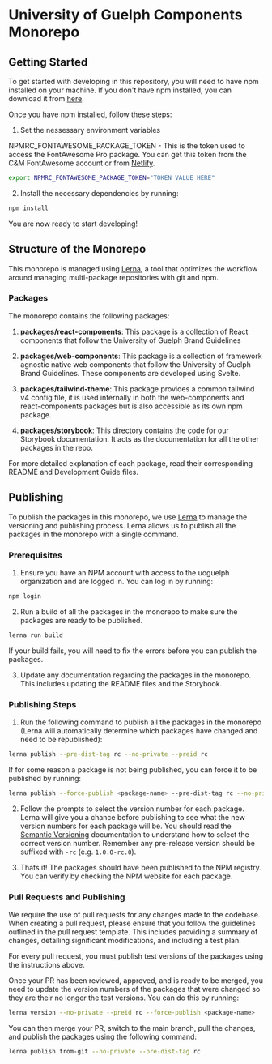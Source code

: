 # University of Guelph Components Monorepo

## Getting Started

To get started with developing in this repository, you will need to have npm installed on your machine. If you don't have npm installed, you can download it from [here](https://www.npmjs.com/get-npm).

Once you have npm installed, follow these steps:

1. Set the nessessary environment variables

NPMRC_FONTAWESOME_PACKAGE_TOKEN - This is the token used to access the FontAwesome Pro package.
You can get this token from the C&M FontAwesome account or from [Netlify](https://app.netlify.com/sites/uofg-components/configuration/env#environment-variables).

```sh
export NPMRC_FONTAWESOME_PACKAGE_TOKEN="TOKEN VALUE HERE"
```

2. Install the necessary dependencies by running:

```sh
npm install
```

You are now ready to start developing!

## Structure of the Monorepo

This monorepo is managed using [Lerna](https://lerna.js.org/), a tool that optimizes the workflow around managing multi-package repositories with git and npm.

### Packages

The monorepo contains the following packages:

1. **packages/react-components**: This package is a collection of React components that follow the University of Guelph Brand Guidelines

1. **packages/web-components**: This package is a collection of framework agnostic native web components that follow the University of Guelph Brand Guidelines. These components are developed using Svelte.

1. **packages/tailwind-theme**: This package provides a common tailwind v4 config file, it is used internally in both the web-components and react-components packages but is also accessible as its own npm package.

1. **packages/storybook**: This directory contains the code for our Storybook documentation. It acts as the documentation for all the other packages in the repo.

For more detailed explanation of each package, read their corresponding README and Development Guide files.

## Publishing

To publish the packages in this monorepo, we use [Lerna](https://lerna.js.org/) to manage the versioning and publishing process.
Lerna allows us to publish all the packages in the monorepo with a single command.

### Prerequisites

1. Ensure you have an NPM account with access to the uoguelph organization and are logged in. You can log in by running:

```sh
npm login
```

2. Run a build of all the packages in the monorepo to make sure the packages are ready to be published.

```sh
lerna run build
```

If your build fails, you will need to fix the errors before you can publish the packages.

3. Update any documentation regarding the packages in the monorepo. This includes updating the README files and the Storybook.

### Publishing Steps

1. Run the following command to publish all the packages in the monorepo (Lerna will automatically determine which packages have changed and need to be republished):

```sh
lerna publish --pre-dist-tag rc --no-private --preid rc
```

If for some reason a package is not being published, you can force it to be published by running:

```sh
lerna publish --force-publish <package-name> --pre-dist-tag rc --no-private --preid rc
```

2. Follow the prompts to select the version number for each package. Lerna will give you a chance before publishing to see what the new version numbers for each package will be. You should read the [Semantic Versioning](https://semver.org/) documentation to understand how to select the correct version number. Remember any pre-release version should be suffixed with `-rc` (e.g. `1.0.0-rc.0`).


3. Thats it! The packages should have been published to the NPM registry. You can verify by checking the NPM website for each package.

### Pull Requests and Publishing

We require the use of pull requests for any changes made to the codebase.
When creating a pull request, please ensure that you follow the guidelines outlined in the pull request template.
This includes providing a summary of changes, detailing significant modifications, and including a test plan.

For every pull request, you must publish test versions of the packages using the instructions above.

Once your PR has been reviewed, approved,
and is ready to be merged,
you need to update the version numbers of the packages that were changed so they are their no longer the test versions.
You can do this by running:

```sh
lerna version --no-private --preid rc --force-publish <package-name>
```

You can then merge your PR, switch to the main branch,
pull the changes, and publish the packages using the following command:

```sh
lerna publish from-git --no-private --pre-dist-tag rc
```
